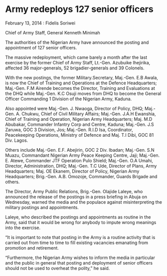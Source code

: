 # Army redeploys 127 senior officers

February 13, 2014 : Fidelis Soriwei 

  
  


Chief of Army Staff, General Kenneth Minimah

The authorities of the Nigerian Army have announced the posting and appointment of 127 senior officers.

The massive redeployment, which came barely a month after the last exercise by the former Chief of Army Staff, Lt.-Gen. Azubuike Ihejirika, affected 36 major-generals, 52 brigadier-generals and 39 Colonels.

With the new postings, the former Military.Secretary, Maj.-Gen. E.B Awala, is now the Chief of Training and Operations at the Defence Headquarters; Maj.-Gen. F.M Airende becomes the Director, Training and Evaluations at the DHQ while Maj.-Gen. K.C Osuji moves from DHQ to become the General Officer Commanding 1 Division of the Nigerian Army, Kaduna.

Also appointed were Maj.-Gen. J. Nwaoga, Director of Policy, DHQ; Maj.-Gen. A. Chukwu, Chief of Civil Military Affairs; Maj.-Gen. J.A.H Ewanshia, Chief of Training and Operation, Nigerian Army Headquarters; Maj. M.D Abubakar, Commander Infantry Corp and Centre, Kaduna; Maj.-Gen. J.S Zaruwa, GOC 3 Division, Jos; Maj.-Gen. R.I.D Isa, Coordinator, Peacekeeping Operations, Ministry of Defence and Maj. T.I Dibi, GOC 81 Div. Lagos.

Others include Maj.-Gen. E.F. Abejirin, GOC 2 Div. Ibadan; Maj.-Gen. S.N Muazu, Commandant Nigerian Army Peace Keeping Centre, Jaji; Maj.-Gen. E. Atewe, Commander JTF Operation Pulo Shield; Maj.-Gen. O.A Umahi, Director, Administration, DHQ; Maj.-Gen. T.C Ude, Director of Plans, Army Headquarters; Maj. OE Ekanem, Director of Policy, Nigerian Army Headquarters; Brig.-Gen. A.B. Omozoje, Commander, Guards Brigade and others.

The Director, Army Public Relations, Brig.-Gen. Olajide Laleye, who announced the release of the postings in a press briefing in Abuja on Wednesday, warned the media and the populace against misinterpreting the military postings and appointments.

Laleye, who described the postings and appointments as routine in the Army, said that it would be wrong for anybody to impute wrong meanings into the exercise.

“It is important to note that posting in the Army is a routine activity that is carried out from time to time to fill existing vacancies emanating from promotion and retirement.

“Furthermore, the Nigerian Army wishes to inform the media in particular and the public in general that posting and deployment of senior officers should not be used to overheat the polity,” he said.
